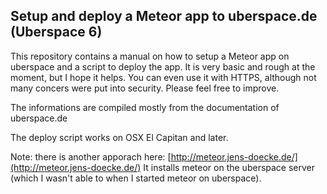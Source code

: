 ## Setup and deploy a Meteor app to uberspace.de (Uberspace 6)

This repository contains a manual on how to setup a Meteor app on uberspace and a script to deploy the app. It is very basic and rough at the moment, but I hope it helps. You can even use it with HTTPS, although not many concers were put into security. Please feel free to improve. 

The informations are compiled mostly from the documentation of uberspace.de

The deploy script works on OSX El Capitan and later.

Note: there is another apporach here: [http://meteor.jens-doecke.de/](http://meteor.jens-doecke.de/) It installs meteor on the uberspace server (which I wasn't able to when I started meteor on uberspace).

